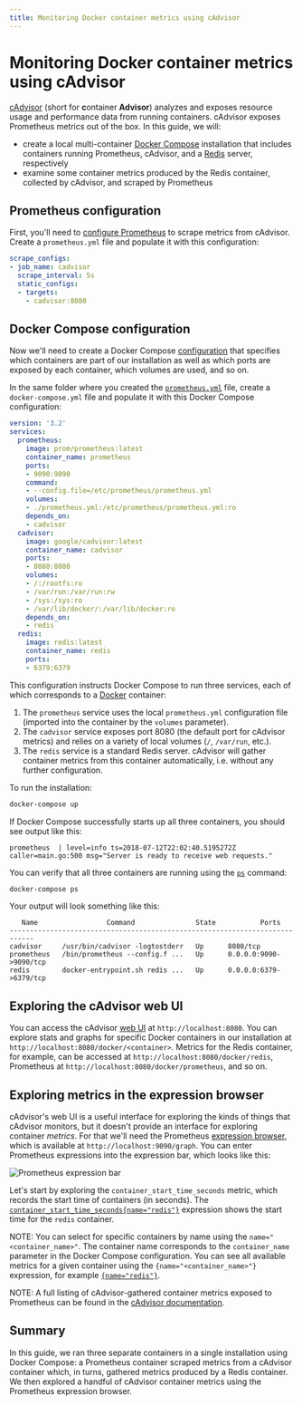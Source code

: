 ```yaml
---
title: Monitoring Docker container metrics using cAdvisor
---
```


# Monitoring Docker container metrics using cAdvisor

[cAdvisor](https://github.com/google/cadvisor) (short for **c**ontainer **Advisor**) analyzes and exposes resource usage and performance data from running containers. cAdvisor exposes Prometheus metrics out of the box. In this guide, we will:

* create a local multi-container [Docker Compose](https://docs.docker.com/compose/) installation that includes containers running Prometheus, cAdvisor, and a [Redis](https://redis.io/) server, respectively
* examine some container metrics produced by the Redis container, collected by cAdvisor, and scraped by Prometheus

## Prometheus configuration

First, you'll need to [configure Prometheus](/docs/prometheus/latest/configuration/configuration) to scrape metrics from cAdvisor. Create a `prometheus.yml` file and populate it with this configuration:

```yaml
scrape_configs:
- job_name: cadvisor
  scrape_interval: 5s
  static_configs:
  - targets:
    - cadvisor:8080
```

## Docker Compose configuration

Now we'll need to create a Docker Compose [configuration](https://docs.docker.com/compose/compose-file/) that specifies which containers are part of our installation as well as which ports are exposed by each container, which volumes are used, and so on.

In the same folder where you created the [`prometheus.yml`](#prometheus-configuration) file, create a `docker-compose.yml` file and populate it with this Docker Compose configuration:

```yaml
version: '3.2'
services:
  prometheus:
    image: prom/prometheus:latest
    container_name: prometheus
    ports:
    - 9090:9090
    command:
    - --config.file=/etc/prometheus/prometheus.yml
    volumes:
    - ./prometheus.yml:/etc/prometheus/prometheus.yml:ro
    depends_on:
    - cadvisor
  cadvisor:
    image: google/cadvisor:latest
    container_name: cadvisor
    ports:
    - 8080:8080
    volumes:
    - /:/rootfs:ro
    - /var/run:/var/run:rw
    - /sys:/sys:ro
    - /var/lib/docker/:/var/lib/docker:ro
    depends_on:
    - redis
  redis:
    image: redis:latest
    container_name: redis
    ports:
    - 6379:6379
```

This configuration instructs Docker Compose to run three services, each of which corresponds to a [Docker](https://docker.com) container:

1. The `prometheus` service uses the local `prometheus.yml` configuration file (imported into the container by the `volumes` parameter).
1. The `cadvisor` service exposes port 8080 (the default port for cAdvisor metrics) and relies on a variety of local volumes (`/`, `/var/run`, etc.).
1. The `redis` service is a standard Redis server. cAdvisor will gather container metrics from this container automatically, i.e. without any further configuration.

To run the installation:

```bash
docker-compose up
```

If Docker Compose successfully starts up all three containers, you should see output like this:

```
prometheus  | level=info ts=2018-07-12T22:02:40.5195272Z caller=main.go:500 msg="Server is ready to receive web requests."
```

You can verify that all three containers are running using the [`ps`](https://docs.docker.com/compose/reference/ps/) command:

```bash
docker-compose ps
```

Your output will look something like this:

```
   Name                 Command               State           Ports
----------------------------------------------------------------------------
cadvisor     /usr/bin/cadvisor -logtostderr   Up      8080/tcp
prometheus   /bin/prometheus --config.f ...   Up      0.0.0.0:9090->9090/tcp
redis        docker-entrypoint.sh redis ...   Up      0.0.0.0:6379->6379/tcp
```

## Exploring the cAdvisor web UI

You can access the cAdvisor [web UI](https://github.com/google/cadvisor/blob/master/docs/web.md) at `http://localhost:8080`. You can explore stats and graphs for specific Docker containers in our installation at `http://localhost:8080/docker/<container>`. Metrics for the Redis container, for example, can be accessed at `http://localhost:8080/docker/redis`, Prometheus at `http://localhost:8080/docker/prometheus`, and so on.

## Exploring metrics in the expression browser

cAdvisor's web UI is a useful interface for exploring the kinds of things that cAdvisor monitors, but it doesn't provide an interface for exploring container *metrics*. For that we'll need the Prometheus [expression browser](/docs/visualization/browser), which is available at `http://localhost:9090/graph`. You can enter Prometheus expressions into the expression bar, which looks like this:

![Prometheus expression bar](/assets/prometheus-expression-bar.png)

Let's start by exploring the `container_start_time_seconds` metric, which records the start time of containers (in seconds). The [`container_start_time_seconds{name="redis"}`](http://localhost:9090/graph?g0.range_input=1h&g0.expr=container_start_time_seconds%7Bname%3D%22redis%22%7D&g0.tab=1) expression shows the start time for the `redis` container.

NOTE: You can select for specific containers by name using the `name="<container_name>"`. The container name corresponds to the `container_name` parameter in the Docker Compose configuration. You can see all available metrics for a given container using the `{name="<container_name>"}` expression, for example [`{name="redis"}`](http://localhost:9090/graph?g0.range_input=1h&g0.expr=%7Bname%3D%22redis%22%7D&g0.tab=1).

NOTE: A full listing of cAdvisor-gathered container metrics exposed to Prometheus can be found in the [cAdvisor documentation](https://github.com/google/cadvisor/blob/master/docs/storage/prometheus.md).

## Summary

In this guide, we ran three separate containers in a single installation using Docker Compose: a Prometheus container scraped metrics from a cAdvisor container which, in turns, gathered metrics produced by a Redis container. We then explored a handful of cAdvisor container metrics using the Prometheus expression browser.

